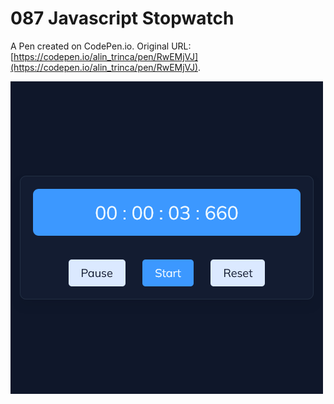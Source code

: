 # 087 Javascript Stopwatch

A Pen created on CodePen.io. Original URL: [https://codepen.io/alin_trinca/pen/RwEMjVJ](https://codepen.io/alin_trinca/pen/RwEMjVJ).

![Javascript Stopwatch Screenshot](javascript-stopwatch.png)
